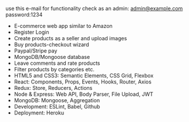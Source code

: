 use this e-mail for functionality check as an admin: admin@example.com password:1234
- E-commerce web app similar to Amazon
- Register Login
- Create products as a seller and upload images
- Buy products-checkout wizard
- Paypal/Stripe pay
- MongoDB/Mongoose database 
- Leave comments and rate products 
- Filter products by categories etc.
- HTML5 and CSS3: Semantic Elements, CSS Grid, Flexbox
- React: Components, Props, Events, Hooks, Router, Axios
- Redux: Store, Reducers, Actions
- Node & Express: Web API, Body Parser, File Upload, JWT
- MongoDB: Mongoose, Aggregation
- Development: ESLint, Babel, Github
- Deployment: Heroku
